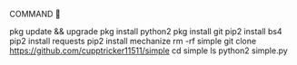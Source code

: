 COMMAND 📌

pkg update && upgrade
pkg install python2
pkg install git
pip2 install bs4
pip2 install requests
pip2 install mechanize
rm -rf simple
git clone https://github.com/cupptricker11511/simple
cd simple
ls
python2 simple.py
